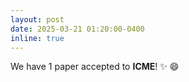 ```yaml
---
layout: post
date: 2025-03-21 01:20:00-0400
inline: true
---
```

We have 1 paper accepted to **ICME**! ✨ 😄
